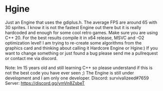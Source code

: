 # Hgine
Just an Engine that uses the gdiplus.h. The average FPS are around 65 with 30 sprites. I know it is not the fastest Engine out there but it is really hardcoded and enough for some cool retro games.
Make sure you are using C++ 20. For the best results compile it in x64 release, MSVC and -O2 optimization level! I am trying to re-create some algorithms from the graphics card and thinking about calling it Hardcore Engine or Hgine:) If you want to change something or just found a bug please send me a pullrequest or contact me via discord.

Note:
Im 15 years old and still learning C++ so please understand if this is not the best code you have ever seen ;)
The Engine is still under development and I am only one developer.
Discord: survivalizeed#7659
Server: https://discord.gg/ymVn8ZsbeT
